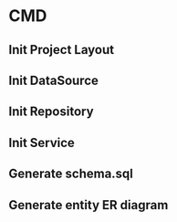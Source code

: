 # CMD
## Init Project Layout
## Init DataSource
## Init Repository
## Init Service
## Generate schema.sql
## Generate entity ER diagram
